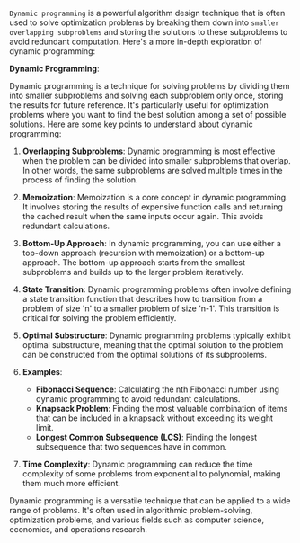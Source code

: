`Dynamic programming` is a powerful algorithm design technique that is often used to solve optimization problems by breaking them down into `smaller overlapping subproblems` and storing the solutions to these subproblems to avoid redundant computation. Here's a more in-depth exploration of dynamic programming:

**Dynamic Programming**:

Dynamic programming is a technique for solving problems by dividing them into smaller subproblems and solving each subproblem only once, storing the results for future reference. It's particularly useful for optimization problems where you want to find the best solution among a set of possible solutions. Here are some key points to understand about dynamic programming:

1. **Overlapping Subproblems**: Dynamic programming is most effective when the problem can be divided into smaller subproblems that overlap. In other words, the same subproblems are solved multiple times in the process of finding the solution.

2. **Memoization**: Memoization is a core concept in dynamic programming. It involves storing the results of expensive function calls and returning the cached result when the same inputs occur again. This avoids redundant calculations.

3. **Bottom-Up Approach**: In dynamic programming, you can use either a top-down approach (recursion with memoization) or a bottom-up approach. The bottom-up approach starts from the smallest subproblems and builds up to the larger problem iteratively.

4. **State Transition**: Dynamic programming problems often involve defining a state transition function that describes how to transition from a problem of size 'n' to a smaller problem of size 'n-1'. This transition is critical for solving the problem efficiently.

5. **Optimal Substructure**: Dynamic programming problems typically exhibit optimal substructure, meaning that the optimal solution to the problem can be constructed from the optimal solutions of its subproblems.

6. **Examples**:
   - **Fibonacci Sequence**: Calculating the nth Fibonacci number using dynamic programming to avoid redundant calculations.
   - **Knapsack Problem**: Finding the most valuable combination of items that can be included in a knapsack without exceeding its weight limit.
   - **Longest Common Subsequence (LCS)**: Finding the longest subsequence that two sequences have in common.

7. **Time Complexity**: Dynamic programming can reduce the time complexity of some problems from exponential to polynomial, making them much more efficient.

Dynamic programming is a versatile technique that can be applied to a wide range of problems. It's often used in algorithmic problem-solving, optimization problems, and various fields such as computer science, economics, and operations research.
